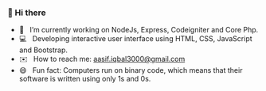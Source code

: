 ### 👋 Hi there

- :rocket:  &nbsp; I’m currently working on NodeJs, Express, Codeigniter and Core Php.
- :computer: &nbsp;  Developing interactive user interface using HTML, CSS, JavaScript and Bootstrap. 
- :envelope: &nbsp;  How to reach me: aasif.iqbal3000@gmail.com
- 😄 &nbsp;  Fun fact: Computers run on binary code, which means that their software is written using only 1s and 0s.

